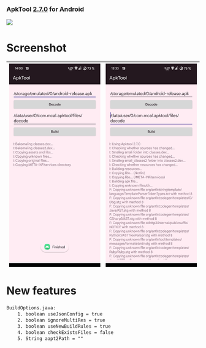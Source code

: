 ### ApkTool [2.7.0][1] for Android

[![](https://jitpack.io/v/TimScriptov/Android-ApkTool-Library.svg)](https://jitpack.io/#TimScriptov/Android-ApkTool-Library)

# Screenshot
| ![Decode](/ART/screenshot_decode.png) | ![Build](/ART/screenshot_build.png) |
|--|--|

# New features
    BuildOptions.java:
        1. boolean useJsonConfig = true
        2. boolean ignoreMultiRes = true
        3. boolean useNewBuildRules = true
        4. boolean checkExistsFiles = false
        5. String aapt2Path = ""

[1]: https://github.com/iBotPeaches/Apktool/tree/0a3c7595eb9bfe4ff96ed1c8b806d33d38aa5e3d